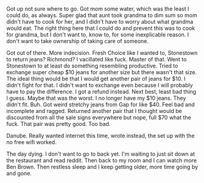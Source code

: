 Got up not sure where to go. Got mom some water, which was the least I could do, as always. Super glad that aunt took grandma to dim sum so mom didn't have to cook for her, and I didn't have to worry about what grandma would eat. The right thing here that I could do and prevent this was to cook for grandma, but I don't want to, know to, for some inexplicable reason. I don't want to take ownership of taking care of someone.

Got out of there. More indecision. Fresh Choice like I wanted to, Stonestown to return jeans? Richmond? I vacillated like fuck. Master of that. Went to Stonestown to at least do something resembling productive. Tried to exchange super cheap $10 jeans for another size but there wasn't that size. The ideal thing would be that I would get another pair of jeans for $10. I didn't fight for that. I didn't want to exchange even because I will probably have to pay the difference. I got a refund instead. Next best, least bad thing I guess. Maybe that was the worst. I no longer have my $10 jeans. They didn't fit. Buh. Got weird stretchy jeans from Gap for like $40. Feel bad and incomplete and ragged. Returned another pair that I thought would be discounted from all the sale signs everywhere but nope, full $70 what the fuck. That pair was pretty good. Too bad.

Danube. Really wanted internet this time, wrote instead, the set up with the no free wifi worked.

The day dying. I don't want to go to back yet. I'm waiting to just sit down at the restaurant and read reddit. Then back to my room and I can watch more Ben Brown. Then restless sleep and I keep getting older, more time going by and gone.

